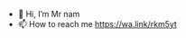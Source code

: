 - 👋 Hi, I’m Mr nam
- 📫 How to reach me https://wa.link/rkm5yt
  

<!---
mrnam0422/mrnam0422 is a ✨ special ✨ repository because its `README.md` (this file) appears on your GitHub profile.
You can click the Preview link to take a look at your changes.
--->
